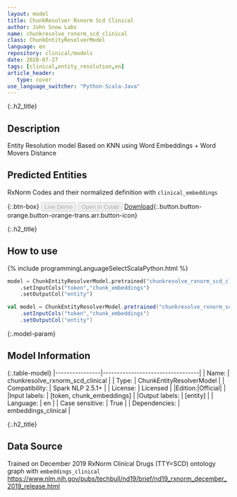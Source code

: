 ```yaml
---
layout: model
title: ChunkResolver Rxnorm Scd Clinical
author: John Snow Labs
name: chunkresolve_rxnorm_scd_clinical
class: ChunkEntityResolverModel
language: en
repository: clinical/models
date: 2020-07-27
tags: [clinical,entity_resolution,en]
article_header:
   type: cover
use_language_switcher: "Python-Scala-Java"
---
```


{:.h2_title}
## Description
Entity Resolution model Based on KNN using Word Embeddings + Word Movers Distance

## Predicted Entities 
RxNorm Codes and their normalized definition with `clinical_embeddings`

{:.btn-box}
<button class="button button-orange" disabled>Live Demo</button>
<button class="button button-orange" disabled>Open in Colab</button>
[Download](https://s3.amazonaws.com/auxdata.johnsnowlabs.com/clinical/models/chunkresolve_rxnorm_scd_clinical_en_2.5.1_2.4_1595813884363.zip){:.button.button-orange.button-orange-trans.arr.button-icon}

{:.h2_title}
## How to use 
<div class="tabs-box" markdown="1">

{% include programmingLanguageSelectScalaPython.html %}

```python
model = ChunkEntityResolverModel.pretrained("chunkresolve_rxnorm_scd_clinical","en","clinical/models")
	.setInputCols("token","chunk_embeddings")
	.setOutputCol("entity")
```

```scala
val model = ChunkEntityResolverModel.pretrained("chunkresolve_rxnorm_scd_clinical","en","clinical/models")
	.setInputCols("token","chunk_embeddings")
	.setOutputCol("entity")
```
</div>

{:.model-param}
## Model Information

{:.table-model}
|----------------|----------------------------------|
| Name:           | chunkresolve_rxnorm_scd_clinical |
| Type:    | ChunkEntityResolverModel         |
| Compatibility:  | Spark NLP 2.5.1+                            |
| License:        | Licensed                         |
|Edition:|Official|                       |
|Input labels:         | [token, chunk_embeddings]          |
|Output labels:        | [entity]                           |
| Language:       | en                               |
| Case sensitive: | True                             |
| Dependencies:  | embeddings_clinical              |

{:.h2_title}
## Data Source
Trained on December 2019 RxNorm Clinical Drugs (TTY=SCD) ontology graph with `embeddings_clinical`
https://www.nlm.nih.gov/pubs/techbull/nd19/brief/nd19_rxnorm_december_2019_release.html